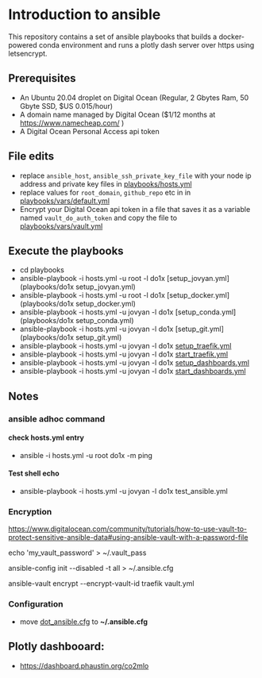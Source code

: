 # Introduction to ansible

This repository contains a set of ansible playbooks that builds a docker-powered conda environment and runs a plotly dash server over https using letsencrypt.

## Prerequisites

* An Ubuntu 20.04 droplet on Digital Ocean (Regular, 2 Gbytes Ram, 50 Gbyte SSD, $US 0.015/hour)
* A domain name managed by Digital Ocean ($1/12 months at https://www.namecheap.com/ )
* A Digital Ocean Personal Access api token

## File edits

* replace `ansible_host`, `ansible_ssh_private_key_file` with your node ip address and private key files in [playbooks/hosts.yml](playbooks/hosts.yml)  
* replace values for `root_domain`, `github_repo` etc in  in [playbooks/vars/default.yml](playbooks/vars/default.yml)  
* Encrypt your Digital Ocean api token in a file that saves it as a variable named `vault_do_auth_token` and copy the file to [playbooks/vars/vault.yml](playbooks/vars/vault.yml)


## Execute the playbooks

* cd playbooks
* ansible-playbook  -i hosts.yml -u root -l do1x [setup_jovyan.yml](playbooks/do1x setup_jovyan.yml)  
* ansible-playbook  -i hosts.yml -u root -l do1x [setup_docker.yml](playbooks/do1x setup_docker.yml)  
* ansible-playbook  -i hosts.yml -u jovyan -l do1x [setup_conda.yml](playbooks/do1x setup_conda.yml)  
* ansible-playbook -i hosts.yml -u jovyan -l do1x [setup_git.yml](playbooks/do1x setup_git.yml)  
* ansible-playbook -i hosts.yml -u jovyan -l do1x [setup_traefik.yml](playbooks/setup_traefik.yml)  
* ansible-playbook -i hosts.yml -u jovyan -l do1x  [start_traefik.yml](playbooks/start_traefik.yml)  
* ansible-playbook -i hosts.yml -u jovyan -l do1x  [setup_dashboards.yml](playbooks/setup_dashboards.yml)  
* ansible-playbook -i hosts.yml -u jovyan -l do1x  [start_dashboards.yml](playbooks/start_dashboards.yml)  

## Notes

### ansible adhoc command

#### check hosts.yml entry

* ansible -i hosts.yml -u root do1x -m ping

#### Test shell echo

* ansible-playbook -i hosts.yml -u jovyan -l do1x  test_ansible.yml

### Encryption

https://www.digitalocean.com/community/tutorials/how-to-use-vault-to-protect-sensitive-ansible-data#using-ansible-vault-with-a-password-file

echo 'my_vault_password' > ~/.vault_pass

ansible-config   init --disabled -t all > ~/.ansible.cfg

ansible-vault encrypt --encrypt-vault-id traefik vault.yml

### Configuration

* move [dot_ansible.cfg](dot_ansible.cfg) to **~/.ansible.cfg**

## Plotly dashbooard:

* https://dashboard.phaustin.org/co2mlo


